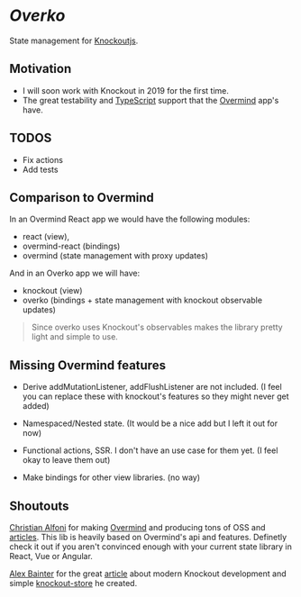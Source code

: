 # **_Overko_**

State management for [Knockoutjs](https://knockoutjs.com/).

## Motivation

- I will soon work with Knockout in 2019 for the first time.
- The great testability and [TypeScript](https://www.typescriptlang.org/) support that the [Overmind](https://overmindjs.org) app's have.

## TODOS

- Fix actions
- Add tests

## Comparison to Overmind

In an Overmind React app we would have the following modules:

- react (view),
- overmind-react (bindings)
- overmind (state management with proxy updates)

And in an Overko app we will have:

- knockout (view)
- overko (bindings + state management with knockout observable updates)

> Since overko uses Knockout's observables makes the library pretty light and simple to use.

## Missing Overmind features

- Derive addMutationListener, addFlushListener are not included. (I feel you can replace these with knockout's features so they might never get added)

- Namespaced/Nested state. (It would be a nice add but I left it out for now)

- Functional actions, SSR. I don't have an use case for them yet. (I feel okay to leave them out)

- Make bindings for other view libraries. (no way)

## Shoutouts

[Christian Alfoni](https://github.com/christianalfoni/) for making [Overmind](https://overmindjs.org) and producing tons of OSS and [articles](https://medium.com/@christianalfoni). This lib is heavily based on Overmind's api and features. Definetly check it out if you aren't convinced enough with your current state library in React, Vue or Angular.

[Alex Bainter](https://alexbainter.com) for the great [article](https://journal.artfuldev.com/write-tests-for-typescript-projects-with-mocha-and-chai-in-typescript-86e053bdb2b6) about modern Knockout development and simple [knockout-store](https://github.com/Spreetail/knockout-store) he created.
